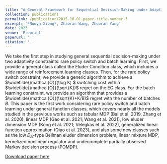 ```yaml
---
title: "A General Framework for Sequential Decision-Making under Adaptivity Constraints"
collection: publications
permalink: /publication/2015-10-01-paper-title-number-3
excerpt: '*Nuoya Xiong*, Zhaoran Wang, Zhuoran Yang'
date: 2023
venue: 'Preprint'
paperurl: ' '
citation: ' '
---
```

We take the first step in studying general sequential decision-making under two adaptivity constraints:  rare policy switch and batch learning.  First, we provide a general class called the Eluder Condition class, which includes a wide range of  reinforcement learning classes. Then, for the rare policy switch constraint, we provide a generic algorithm to achieve a $\widetilde{\mathcal{O}}(\log K) $ switching cost with a $\widetilde{\mathcal{O}}(\sqrt{K})$ regret on the EC class. For the batch learning constraint, we provide an algorithm that provides a $\widetilde{\mathcal{O}}(\sqrt{K}+K/B)$ regret with the number of batches $B.$ This paper is the first work considering rare policy switch and  batch learning  under general function classes, which covers nearly all the models studied in the previous works such as  tabular MDP (Bai et al. 2019, Zhang et al. 2020), linear MDP (Gao et al. 2021; Wang et al. 2021), low eluder dimension MDP (Kong et al. 2021; Velegkas et al. 2022), generalized linear function approximation (Qiao et al. 2023), and also some new classes such as the low $D_\Delta$-type Bellman eluder dimension problem, linear mixture MDP, kernelized nonlinear regulator and undercomplete partially observed Markov decision process (POMDP).  

[Download paper here](https://arxiv.org/pdf/2306.14468.pdf)
